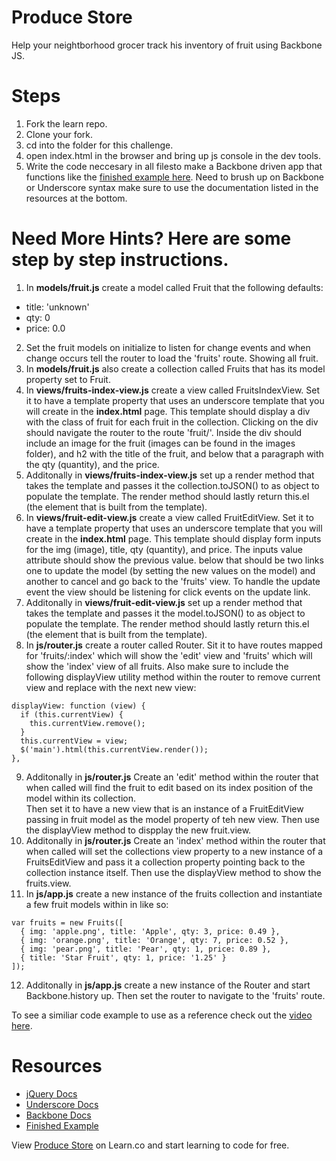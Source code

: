 

# Produce Store

Help your neightborhood grocer track his inventory of fruit using Backbone JS.

# Steps

1. Fork the learn repo.
2. Clone your fork.
3. cd into the folder for this challenge.
4. open index.html in the browser and bring up js console in the dev tools.
5. Write the code neccesary in all filesto make a Backbone driven app that functions like the [finished example here](http://learn-co-curriculum.github.io/fe-js-backbone-produce-store/#fruits). Need to brush up on Backbone or Underscore syntax make sure to use the documentation listed in the resources at the bottom.

# Need More Hints? Here are some step by step instructions.

1. In **models/fruit.js** create a model called Fruit that the following defaults:  
  - title: 'unknown'
  - qty: 0
  - price: 0.0
2. Set the fruit models on initialize to listen for change events and when change occurs tell the router to load the 'fruits' route. Showing all fruit.
3. In **models/fruit.js** also create a collection called Fruits that has its model property set to Fruit.
4. In **views/fruits-index-view.js** create a view called FruitsIndexView. Set it to have a template property that uses an underscore template that you will create in the **index.html** page. This template should display a div with the class of fruit for each fruit in the collection. Clicking on the div should navigate the router to the route 'fruit/<index position within the collection>'. Inside the div should include an image for the fruit (images can be found in the images folder), and h2 with the title of the fruit, and below that a paragraph with the qty (quantity), and the price.
5. Additonally in **views/fruits-index-view.js** set up a render method that takes the template and passes it the collection.toJSON() to as object to populate the template. The render method should lastly return this.el (the element that is built from the template).
6. In **views/fruit-edit-view.js** create a view called FruitEditView. Set it to have a template property that uses an underscore template that you will create in the **index.html** page. This template should display form inputs for the img (image), title, qty (quantity), and price. The inputs value attribute should show the previous value. below that should be two links one to update the model (by setting the new values on the model) and another to cancel and go back to the 'fruits' view. To handle the update event the view should be listening for click events on the update link.
7. Additonally in **views/fruit-edit-view.js** set up a render method that takes the template and passes it the model.toJSON() to as object to populate the template. The render method should lastly return this.el (the element that is built from the template).
8. In **js/router.js** create a router called Router. Sit it to have routes mapped for 'fruits/:index' which will show the 'edit' view and 'fruits' which will show the 'index' view of all fruits. Also make sure to include the following displayView utility method within the router to remove current view and replace with the next new view:  
```
displayView: function (view) {
  if (this.currentView) {
    this.currentView.remove();
  }
  this.currentView = view;
  $('main').html(this.currentView.render());
},
```
9. Additonally in **js/router.js** Create an 'edit' method within the router that when called will find the fruit to edit based on its index position of the model within its collection.  
Then set it to have a new view that is an instance of a FruitEditView passing in fruit model as the model property of teh new view. Then use the displayView method to dispplay the new fruit.view.
10. Additonally in **js/router.js** Create an 'index' method within the router that when called will set the collections view property to a new instance of a FruitsEditView and pass it a collection property pointing back to the collection instance itself. Then use the displayView method to show the fruits.view.
11. In **js/app.js** create a new instance of the fruits collection and instantiate a few fruit models within in like so:  
```
var fruits = new Fruits([
  { img: 'apple.png', title: 'Apple', qty: 3, price: 0.49 },
  { img: 'orange.png', title: 'Orange', qty: 7, price: 0.52 },
  { img: 'pear.png', title: 'Pear', qty: 1, price: 0.89 },
  { title: 'Star Fruit', qty: 1, price: '1.25' }
]);
```
12. Additonally in **js/app.js** create a new instance of the Router and start Backbone.history up. Then set the router to navigate to the 'fruits' route.

To see a similiar code example to use as a reference check out the [video here](https://www.youtube.com/watch?v=beT2LX4JjjM).

# Resources

- [jQuery Docs](http://api.jquery.com/)
- [Underscore Docs](http://underscorejs.org/)
- [Backbone Docs](http://backbonejs.org/)
- [Finished Example](http://learn-co-curriculum.github.io/fe-js-backbone-produce-store/#fruits)
<p data-visibility='hidden'>View <a href='https://learn.co/lessons/fe-js-backbone-produce-store' title='Produce Store'>Produce Store</a> on Learn.co and start learning to code for free.</p>
